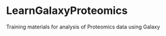 LearnGalaxyProteomics
=====================

Training materials for analysis of Proteomics data using Galaxy
